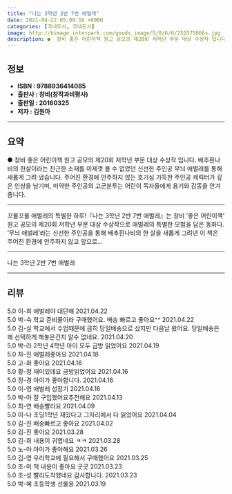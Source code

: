 ```yaml
---
title: "나는 3학년 2반 7번 애벌레"
date: 2021-04-22 05:09:18 +0900
categories: [국내도서, 국내도서]
image: http://bimage.interpark.com/goods_image/5/8/6/6/251575866s.jpg
description: ●  창비 좋은 어린이책 원고 공모의 제20회 저학년 부문 대상 수상작 입니다. 배추흰나비의 한살이라는 친근한 소재를 이제껏 볼 수 없었던 신선한 주인공 무늬 애벌레를 통해 새롭게 그려 냈습니다. 주어진 환경에 안주하지 않는 호기심 가득한 주인공 캐릭터가 깊은 인상을 남기며, 미약한 주인공의 고군분투는 
---
```


## **정보**

- **ISBN : 9788936414085**
- **출판사 : 창비(창작과비평사)**
- **출판일 : 20160325**
- **저자 : 김원아**

------



## **요약**

●  창비 좋은 어린이책 원고 공모의 제20회 저학년 부문 대상 수상작 입니다. 배추흰나비의 한살이라는 친근한 소재를 이제껏 볼 수 없었던 신선한 주인공 무늬 애벌레를 통해 새롭게 그려 냈습니다. 주어진 환경에 안주하지 않는 호기심 가득한 주인공 캐릭터가 깊은 인상을 남기며, 미약한 주인공의 고군분투는 어린이 독자들에게 용기와 감동을 안겨 줍니다.

------

꼬물꼬물 애벌레의 특별한 하루!『나는 3학년 2반 7번 애벌레』는 창비 ‘좋은 어린이책’ 원고 공모의 제20회 저학년 부문 대상 수상작으로 애벌레의 특별한 모험을 담은 동화다. ‘무늬 애벌레’라는 신선한 주인공을 통해 배추흰나비의 한 살을 새롭게 그려낸 이 책은 주어진 환경에 안주하지 않고 앞으로... 

------


나는 3학년 2반 7번 애벌레 

------


## **리뷰** 

5.0 이-희 애벌레야 대단해 2021.04.22 <br/>5.0 박-숙 학교 준비물이라 구매했어요. 배송 빠르고 좋아요^^ 2021.04.22 <br/>5.0 김-실 학교에서 수업때문에 급히 당일배송으로 샀지만 다음날 왔어요. 당일배송은 왜 선택하게 해놓은건지 알수 없네요.  2021.04.20 <br/>5.0 박-라 2학년 4학년 아이 모두 금방 읽었어요 2021.04.19 <br/>5.0 차-진 애벌레좋아요 2021.04.18 <br/>5.0 고-화 좋아요  2021.04.16 <br/>5.0 황-정 재미있데요 금방읽었어요 2021.04.16 <br/>5.0 정-경 아이가 좋아합니다. 2021.04.16 <br/>5.0 이-영 애벌레 성장기 2021.04.16 <br/>5.0 박-아 잘 구입했어요추천해요 2021.04.13 <br/>5.0 최-연 배송빨라요 2021.04.09 <br/>5.0 이-나 초딩1학년 재밌다고 그자리에서 다 읽었어요 2021.04.04 <br/>5.0 김-진 배송빠르고 좋아요 2021.04.02 <br/>5.0 김-진 좋아요 2021.03.28 <br/>5.0 김-희 내용이 귀엽네요 ㅋㅋ 2021.03.28 <br/>5.0 노-아 아이가 좋아해요 2021.03.26 <br/>5.0 김-영 우리학교에 필요해서 구매했어요  2021.03.25 <br/>5.0 조-미 책 내용이 좋아요 굿굿  2021.03.23 <br/>5.0 조-성 빨리도착했네요 감사합니다. 2021.03.23 <br/>5.0 박-혜 초등학생 선물용 2021.03.19 <br/>
